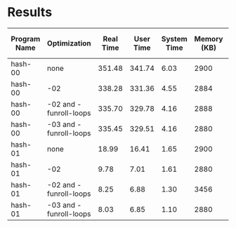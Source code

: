 # Results

 | Program Name | Optimization | Real Time | User Time | System Time | Memory (KB) | Throughput | Improvement Over hash-00 |
| --- | --- | --- | --- | --- | --- | --- | --- |
| hash-00 | none | 351.48 | 341.74 | 6.03 | 2900 | ? | n/a |
| hash-00 | -02 | 338.28 | 331.36 | 4.55 | 2884 | ? | n/a |
| hash-00 | -02 and -funroll-loops | 335.70 | 329.78 | 4.16 | 2888 | ? | n/a |
| hash-00 | -03 and -funroll-loops | 335.45 | 329.51 | 4.16 | 2880 | ? | n/a |
| hash-01 | none | 18.99 | 16.41 | 1.65 | 2900 | ? | ? |
| hash-01 | -02 | 9.78 | 7.01 | 1.61 | 2880 | ? | ? |
| hash-01 | -02 and -funroll-loops | 8.25 | 6.88 | 1.30 | 3456 | ? | ? |
| hash-01 | -03 and -funroll-loops | 8.03 | 6.85 | 1.10 | 2880 | ? | ? |
